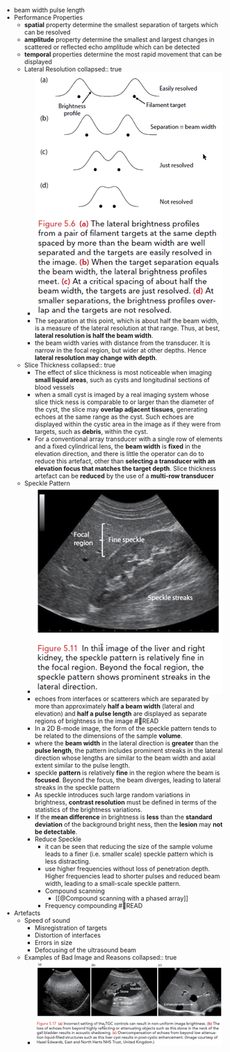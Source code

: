 - beam width
  pulse length
- Performance Properties
	- **spatial** property determine the smallest separation of targets which can be resolved
	- **amplitude** property determine the smallest and largest changes in scattered or reflected echo amplitude which can be detected
	- **temporal** properties determine the most rapid movement that can be displayed
	- Lateral Resolution
	  collapsed:: true
		- ![](/../assets/lateral_resolution.png)
		- The separation at this point, which is about half the beam width, is a measure of the lateral resolution at that range. Thus, at best, **lateral resolution is half the beam width**.
		- the beam width varies with distance from the transducer. It is narrow in the focal region, but wider at other depths. Hence **lateral resolution may change with depth**.
	- Slice Thickness
	  collapsed:: true
		- The effect of slice thickness is most noticeable when imaging **small liquid areas**, such as cysts and longitudinal sections of blood vessels
		- when a small cyst is imaged by a real imaging system whose slice thick ness is comparable to or larger than the diameter of the cyst, the slice may **overlap adjacent tissues**, generating echoes at the same range as the cyst. Such echoes are displayed within the cystic area in the image as if they were from targets, such as **debris**, within the cyst.
		- For a conventional array transducer with a single row of elements and a fixed cylindrical lens, the **beam width** is **fixed** in the elevation direction, and there is little the operator can do to reduce this artefact, other than **selecting a transducer with an elevation focus that matches the target depth**. Slice thickness artefact can be **reduced** by the use of a **multi-row transducer**
	- Speckle Pattern
		- ![](/../assets/speckle_pattern.png)
		- echoes from interfaces or scatterers which are separated by more than approximately **half a beam width** (lateral and elevation) and **half a pulse length** are displayed as separate regions of brightness in the image #📑READ
		- In a 2D B-mode image, the form of the speckle pattern tends to be related to the dimensions of the sample **volume**.
		- where the **beam width** in the lateral direction is **greater** than the **pulse length**, the pattern includes prominent streaks in the lateral direction whose lengths are similar to the beam width and axial extent similar to the pulse length.
		- speckle **pattern** is relatively **fine** in the region where the beam is **focused**. Beyond the focus, the beam diverges, leading to lateral streaks in the speckle pattern
		- As speckle introduces such large random variations in brightness, **contrast resolution** must be defined in terms of the statistics of the brightness variations.
		- If the **mean difference** in brightness is **less** than the **standard deviation** of the background bright ness, then the **lesion** may **not be detectable**.
		- Reduce Speckle
			- it can be seen that reducing the size of the sample volume leads to a finer (i.e. smaller scale) speckle pattern which is less distracting.
			- use higher frequencies without loss of penetration depth. Higher frequencies lead to shorter pulses and reduced beam width, leading to a small-scale speckle pattern.
			- Compound scanning
				- [[@Compound scanning with a phased array]]
			- Frequency compounding #📑READ
- Artefacts
	- Speed of sound
		- Misregistration of targets
		- Distortion of interfaces
		- Errors in size
		- Defocusing of the ultrasound beam
	- Examples of Bad Image and Reasons
	  collapsed:: true
		- ![](/../assets/attenuation_artefact.png)